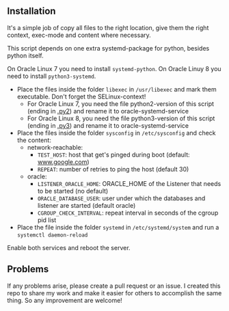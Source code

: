 ## Installation
It's a simple job of copy all files to the right location, give them the right context, exec-mode and content where necessary.

This script depends on one extra systemd-package for python, besides python itself.

On Oracle Linux 7 you need to install `systemd-python`.
On Oracle Linuy 8 you need to install `python3-systemd`.

* Place the files inside the folder `libexec` in `/usr/libexec` and mark them executable. Don't forget the SELinux-context!
  * For Oracle Linux 7, you need the file python2-version of this script (ending in [.py2](libexec/oracle-systemd-service.py3)) and rename it to oracle-systemd-service
  * For Oracle Linux 8, you need the file python3-version of this script (ending in [.py3](libexec/oracle-systemd-service.py3)) and rename it to oracle-systemd-service
* Place the files inside the folder `sysconfig` in `/etc/sysconfig` and check the content:
  * network-reachable:
    * `TEST_HOST`: host that get's pinged during boot (default: www.google.com)
    * `REPEAT`: number of retries to ping the host (default 30)
  * oracle:
    * `LISTENER_ORACLE_HOME`: ORACLE_HOME of the Listener that needs to be started (no default)
    * `ORACLE_DATABASE_USER`: user under which the databases and listener are started (default oracle)
    * `CGROUP_CHECK_INTERVAL`: repeat interval in seconds of the cgroup pid list
* Place the file inside the folder `systemd` in `/etc/systemd/system` and run a `systemctl daemon-reload`

Enable both services and reboot the server.

## Problems
If any problems arise, please create a pull request or an issue. I created this repo to share my work and make it easier for others to accomplish the same thing. So any improvement are welcome!
